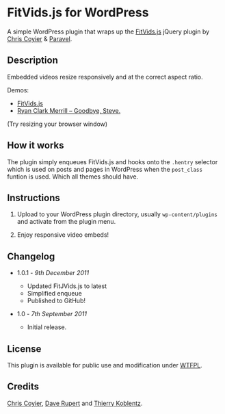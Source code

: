 # FitVids.js for WordPress

A simple WordPress plugin that wraps up the [FitVids.js](http://fitvidsjs.com/) jQuery plugin by [Chris Coyier](http://chriscoyier.net/) & [Paravel](http://paravelinc.com/).

## Description

Embedded videos resize responsively and at the correct aspect ratio. 

Demos:

- [FitVids.js](http://fitvidsjs.com/)
- [Ryan Clark Merrill – Goodbye, Steve.](http://ryanmerrill.net/post/9355364787)

(Try resizing your browser window)

## How it works

The plugin simply enqueues FitVids.js and hooks onto the `.hentry` selector which is used on posts and pages in WordPress when the `post_class` funtion is used. Which all themes should have.

## Instructions

1. Upload to your WordPress plugin directory, usually `wp-content/plugins` and activate from the plugin menu.

2. Enjoy responsive video embeds!

## Changelog

- 1.0.1 - _9th December 2011_ 
	- Updated FitJVids.js to latest
	- Simplified enqueue 
	- Published to GitHub!
	
- 1.0 - _7th September 2011_ 
	- Initial release.

## License

This plugin is available for public use and modification under  [WTFPL](http://sam.zoy.org/wtfpl/).

## Credits

[Chris Coyier](http://css-tricks.com), [Dave Rupert](http://daverupert.com) and [Thierry Koblentz](http://www.alistapart.com/articles/creating-intrinsic-ratios-for-video/).